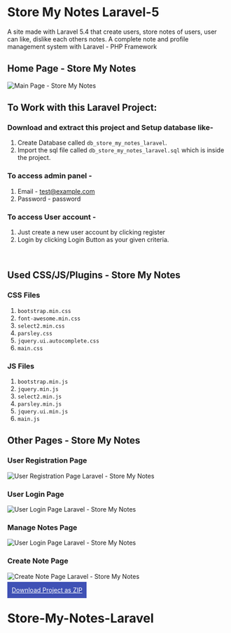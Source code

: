 # Store My Notes Laravel-5
A site made with Laravel 5.4 that create users, store notes of users, user can like, dislike each others notes. A complete note and profile management system with Laravel - PHP Framework

## Home Page - Store My Notes
![Main Page - Store My Notes][main-image]

## To Work with this Laravel Project:
### Download and extract this project and Setup database like- 
1. Create Database called `db_store_my_notes_laravel`.
2. Import the sql file called `db_store_my_notes_laravel.sql` which is inside the project.

### To access admin panel -
1. Email - test@example.com
2. Password - password

### To access User account -
1. Just create a new user account  by clicking register
2. Login by clicking Login Button as your given criteria.
<br />



## Used CSS/JS/Plugins - Store My Notes

### CSS Files
1.  `bootstrap.min.css`
2.  `font-awesome.min.css`
3.  `select2.min.css`
4.  `parsley.css`
5.  `jquery.ui.autocomplete.css`
6.  `main.css`

### JS Files
1.  `bootstrap.min.js`
2.  `jquery.min.js`
3.  `select2.min.js`
4.  `parsley.min.js`
5.  `jquery.ui.min.js`
6.  `main.js`




## Other Pages - Store My Notes

### User Registration Page
![User Registration Page Laravel - Store My Notes][user-registration-page]

### User Login Page
![User Login Page Laravel - Store My Notes][user-login-page]


### Manage Notes Page
![User Login Page Laravel - Store My Notes][manage-notes-page]



### Create Note Page
![Create Note Page Laravel - Store My Notes][create-note-page]




<a href="https://github.com/ManiruzzamanAkash/Store-My-Notes-Laravel-5/archive/master.zip" style="background: #3F51B5;padding: 10px;color: #FFF;"> Download Project as ZIP</a>

[main-image]: https://image.ibb.co/hYN1hb/Main_Page.jpg "Store My Notes - Main Page Screenshot"
[user-login-page]: https://image.ibb.co/iAAwhb/Login_Page.jpg
[user-registration-page]: https://image.ibb.co/guRQaw/Registration_Page.jpg
[manage-notes-page]: https://image.ibb.co/eqDhNb/Manage_Notes_Page.jpg
[single-note-page]: https://image.ibb.co/ch7WFw/Single_Note_Page.jpg
[create-note-page]: https://image.ibb.co/jKqJvw/Create_Note_Page.jpg
[comments-page]: https://image.ibb.co/nOF7oG/Commenting_Like_Dystem.jpg
[admin-login-page]: https://image.ibb.co/gPg2Nb/Admin_Login_Page.jpg
[admin-categories-page]: https://image.ibb.co/kPeBFw/Admin_Manage_Categories.jpg
[admin-users-page]: https://image.ibb.co/bAQkaw/Admin_Manage_Users_Page.jpg
[single-user-page]: https://image.ibb.co/j3ihNb/User_Page_Laravel.jpg
[admin-users-page]: https://image.ibb.co/bAQkaw/Admin_Manage_Users_Page.jpg
[admin-users-page]: https://image.ibb.co/bAQkaw/Admin_Manage_Users_Page.jpg
[admin-settings-page]: https://image.ibb.co/kAmrFw/Admin_Settings_Page.jpg


# Store-My-Notes-Laravel
